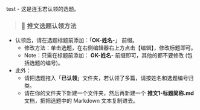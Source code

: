 test - 这是连玉君认领的选题。

> ### &#x1F34E; 推文选题认领方法

- 认领后，请在选题标题前添加：「**OK-姓名-**」 前缀。
  - 修改方法：单击选题，在右侧编辑器右上方点击【编辑】，修改标题即可。
  - Note：只需在标题前添加： **OK-姓名-** 前缀即可，其他的都不要修改 (包括选题的编号)。
- 此外：
  - 请把选题拖入「**已认领**」文件夹，若认领了多篇，请按姓名和选题编号归类。
  - 请在你的文件夹下新建一个文件夹，然后再新建一个 **推文1-标题简称.md** 文档，把把选题中的 Markdown 文本复制进去。